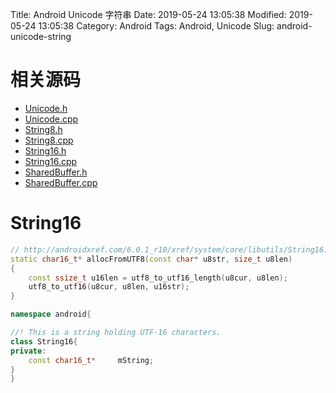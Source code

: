 Title: Android Unicode 字符串
Date: 2019-05-24 13:05:38
Modified: 2019-05-24 13:05:38
Category: Android
Tags: Android, Unicode
Slug: android-unicode-string

# 相关源码

- [Unicode.h](http://androidxref.com/6.0.1_r10/xref/system/core/include/utils/Unicode.h)
- [Unicode.cpp](http://androidxref.com/6.0.1_r10/xref/system/core/libutils/Unicode.cpp)
- [String8.h](http://androidxref.com/6.0.1_r10/xref/system/core/include/utils/String8.h)
- [String8.cpp](http://androidxref.com/6.0.1_r10/xref/system/core/libutils/String8.cpp)
- [String16.h](http://androidxref.com/6.0.1_r10/xref/system/core/include/utils/String16.h)
- [String16.cpp](http://androidxref.com/6.0.1_r10/xref/system/core/libutils/String16.cpp)
- [SharedBuffer.h](http://androidxref.com/6.0.1_r10/xref/system/core/include/utils/SharedBuffer.h)
- [SharedBuffer.cpp](http://androidxref.com/6.0.1_r10/xref/system/core/libutils/SharedBuffer.cpp)

# String16

```c++
// http://androidxref.com/6.0.1_r10/xref/system/core/libutils/String16.cpp#allocFromUTF8
static char16_t* allocFromUTF8(const char* u8str, size_t u8len)
{
    const ssize_t u16len = utf8_to_utf16_length(u8cur, u8len);
    utf8_to_utf16(u8cur, u8len, u16str);
}

namespace android{

//! This is a string holding UTF-16 characters.
class String16{
private:
    const char16_t*     mString;
}
}
```
